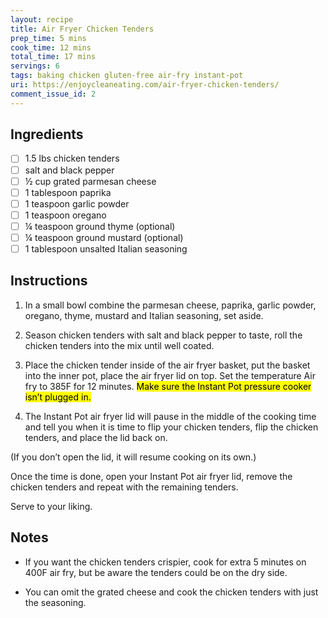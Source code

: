 ```yaml
---
layout: recipe
title: Air Fryer Chicken Tenders
prep_time: 5 mins
cook_time: 12 mins
total_time: 17 mins
servings: 6
tags: baking chicken gluten-free air-fry instant-pot
uri: https://enjoycleaneating.com/air-fryer-chicken-tenders/
comment_issue_id: 2
---
```

## Ingredients
- [ ] 1.5 lbs chicken tenders
- [ ] salt and black pepper
- [ ] ½ cup grated parmesan cheese
- [ ] 1 tablespoon paprika
- [ ] 1 teaspoon garlic powder
- [ ] 1 teaspoon oregano
- [ ] ¼ teaspoon ground thyme (optional)
- [ ] ¼ teaspoon ground mustard (optional)
- [ ] 1 tablespoon unsalted Italian seasoning

## Instructions
1. In a small bowl combine the parmesan cheese, paprika, garlic powder, oregano, thyme, mustard and Italian seasoning, set aside.

2. Season chicken tenders with salt and black pepper to taste, roll the chicken tenders into the mix until well coated.

3. Place the chicken tender inside of the air fryer basket, put the basket into the inner pot, place the air fryer lid on top. Set the temperature Air fry to 385F for 12 minutes. <mark>Make sure the Instant Pot pressure cooker isn’t plugged in.</mark>

4. The Instant Pot air fryer lid will pause in the middle of the cooking time and tell you when it is time to flip your chicken tenders, flip the chicken tenders, and place the lid back on.

(If you don’t open the lid, it will resume cooking on its own.)

Once the time is done, open your Instant Pot air fryer lid, remove the chicken tenders and repeat with the remaining tenders.

Serve to your liking.

## Notes
* If you want the chicken tenders crispier, cook for extra 5 minutes on 400F air fry, but be aware the tenders could be on the dry side.

* You can omit the grated cheese and cook the chicken tenders with just the seasoning.